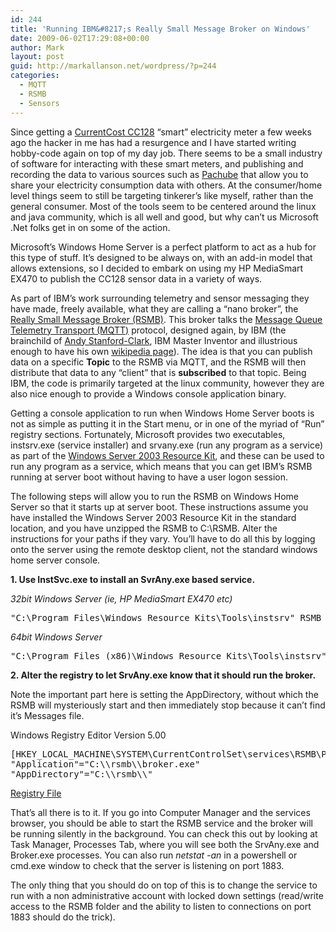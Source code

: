 ```yaml
---
id: 244
title: 'Running IBM&#8217;s Really Small Message Broker on Windows'
date: 2009-06-02T17:29:08+00:00
author: Mark
layout: post
guid: http://markallanson.net/wordpress/?p=244
categories:
  - MQTT
  - RSMB
  - Sensors
---
```

Since getting a [CurrentCost CC128](http://currentcost.com/product-cc128.html) &#8220;smart&#8221; electricity meter a few weeks ago the hacker in me has had a resurgence and I have started writing hobby-code again on top of my day job. There seems to be a small industry of software for interacting with these smart meters, and publishing and recording the data to various sources such as [Pachube](http://pachube.com) that allow you to share your electricity consumption data with others. At the consumer/home level things seem to still be targeting tinkerer&#8217;s like myself, rather than the general consumer. Most of the tools seem to be centered around the linux and java community, which is all well and good, but why can&#8217;t us Microsoft .Net folks get in on some of the action.

Microsoft&#8217;s Windows Home Server is a perfect platform to act as a hub for this type of stuff. It&#8217;s designed to be always on, with an add-in model that allows extensions, so I decided to embark on using my HP MediaSmart EX470 to publish the CC128 sensor data in a variety of ways.

As part of IBM&#8217;s work surrounding telemetry and sensor messaging they have made, freely available, what they are calling a &#8220;nano broker&#8221;, the [Really Small Message Broker (RSMB)](http://alphaworks.ibm.com/tech/rsmb). This broker talks the [Message Queue Telemetry Transport (MQTT)](http://mqtt.org) protocol, designed again, by IBM (the brainchild of [Andy Stanford-Clark](http://stanford-clark.com/), IBM Master Inventor and illustrious enough to have his own [wikipedia page](http://en.wikipedia.org/wiki/Andy_Stanford-Clark)). The idea is that you can publish data on a specific **Topic** to the RSMB via MQTT, and the RSMB will then distribute that data to any &#8220;client&#8221; that is **subscribed** to that topic. Being IBM, the code is primarily targeted at the linux community, however they are also nice enough to provide a Windows console application binary.

Getting a console application to run when Windows Home Server boots is not as simple as putting it in the Start menu, or in one of the myriad of &#8220;Run&#8221; registry sections. Fortunately, Microsoft provides two executables, instsrv.exe (service installer) and srvany.exe (run any program as a service) as part of the [Windows Server 2003 Resource Kit](http://www.microsoft.com/downloads/details.aspx?familyid=9d467a69-57ff-4ae7-96ee-b18c4790cffd&displaylang=en), and these can be used to run any program as a service, which means that you can get IBM&#8217;s RSMB running at server boot without having to have a user logon session.

The following steps will allow you to run the RSMB on Windows Home Server so that it starts up at server boot. These instructions assume you have installed the Windows Server 2003 Resource Kit in the standard location, and you have unzipped the RSMB to C:\RSMB. Alter the instructions for your paths if they vary. You&#8217;ll have to do all this by logging onto the server using the remote desktop client, not the standard windows home server console.

**1. Use InstSvc.exe to install an SvrAny.exe based service.**

_32bit Windows Server (ie, HP MediaSmart EX470 etc)_

<pre>"C:\Program Files\Windows Resource Kits\Tools\instsrv" RSMB "C:\program files\Windows Resource Kits\Tools\srvany.exe"</pre>

_64bit Windows Server_

<pre>"C:\Program Files (x86)\Windows Resource Kits\Tools\instsrv" RSMB "C:\program files (x86)\Windows Resource Kits\Tools\srvany.exe"</pre>

**2. Alter the registry to let SrvAny.exe know that it should run the broker.**

Note the important part here is setting the AppDirectory, without which the RSMB will mysteriously start and then immediately stop because it can&#8217;t find it&#8217;s Messages file.

Windows Registry Editor Version 5.00

<pre>[HKEY_LOCAL_MACHINE\SYSTEM\CurrentControlSet\services\RSMB\Parameters]
"Application"="C:\\rsmb\\broker.exe"
"AppDirectory"="C:\\rsmb\\"</pre>

[Registry File](http://markallanson.net/wordpress/wp-content/uploads/2009/06/setupreg.zip)

That&#8217;s all there is to it. If you go into Computer Manager and the services browser, you should be able to start the RSMB service and the broker will be running silently in the background. You can check this out by looking at Task Manager, Processes Tab, where you will see both the SrvAny.exe and Broker.exe processes. You can also run _netstat -an_ in a powershell or cmd.exe window to check that the server is listening on port 1883.

The only thing that you should do on top of this is to change the service to run with a non administrative account with locked down settings (read/write access to the RSMB folder and the ability to listen to connections on port 1883 should do the trick).